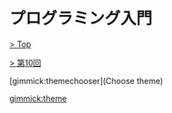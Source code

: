 # プログラミング入門

[> Top](../../)

[> 第10回](../)

[gimmick:themechooser](Choose theme)

[gimmick:theme](cerulean)

